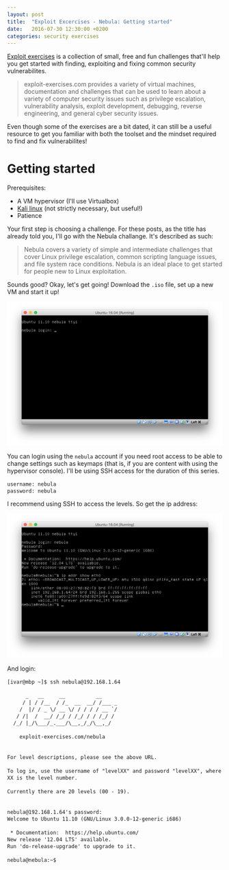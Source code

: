 ```yaml
---
layout: post
title:  "Exploit Excercises - Nebula: Getting started"
date:   2016-07-30 12:30:00 +0200
categories: security exercises
---
```


[Exploit exercises][exploit-exercises] is a collection of small, free and fun challenges that'll help you get started with finding, exploiting and fixing common security vulnerabilites.

> exploit-exercises.com provides a variety of virtual machines, documentation and challenges that can be used to learn about a variety of computer security issues such as privilege escalation, vulnerability analysis, exploit development, debugging, reverse engineering, and general cyber security issues.

Even though some of the exercises are a bit dated, it can still be a useful resource to get you familiar with both the toolset and the mindset required to find and fix vulnerabilites!

# Getting started

Prerequisites:

* A VM hypervisor (I'll use Virtualbox)
* [Kali linux][kali] (not strictly necessary, but useful!)
* Patience

Your first step is choosing a challenge. For these posts, as the title has already told you, I'll go with the Nebula challange. It's described as such:

> Nebula covers a variety of simple and intermediate challenges that cover Linux privilege escalation, common scripting language issues, and file system race conditions.
> Nebula is an ideal place to get started for people new to Linux exploitation.

Sounds good? Okay, let's get going! Download the `.iso` file, set up a new VM and start it up!

![login](/assets/images/login.png)

You can login using the `nebula` account if you need root access to be able to change settings such as keymaps (that is, if you are content with using the hypervisor console). I'll be using SSH access for the duration of this series.

```
username: nebula
password: nebula
```

I recommend using SSH to access the levels. So get the ip address:

![ip](/assets/images/ip.png)


And login:

```
[ivar@mbp ~]$ ssh nebula@192.168.1.64

      _   __     __          __
     / | / /__  / /_  __  __/ /___ _
    /  |/ / _ \/ __ \/ / / / / __ `/
   / /|  /  __/ /_/ / /_/ / / /_/ /
  /_/ |_/\___/_.___/\__,_/_/\__,_/

    exploit-exercises.com/nebula


For level descriptions, please see the above URL.

To log in, use the username of "levelXX" and password "levelXX", where
XX is the level number.

Currently there are 20 levels (00 - 19).


nebula@192.168.1.64's password:
Welcome to Ubuntu 11.10 (GNU/Linux 3.0.0-12-generic i686)

 * Documentation:  https://help.ubuntu.com/
New release '12.04 LTS' available.
Run 'do-release-upgrade' to upgrade to it.

nebula@nebula:~$
```

[exploit-exercises]:http://exploit-exercises.com/
[kali]: https://www.kali.org/downloads/

